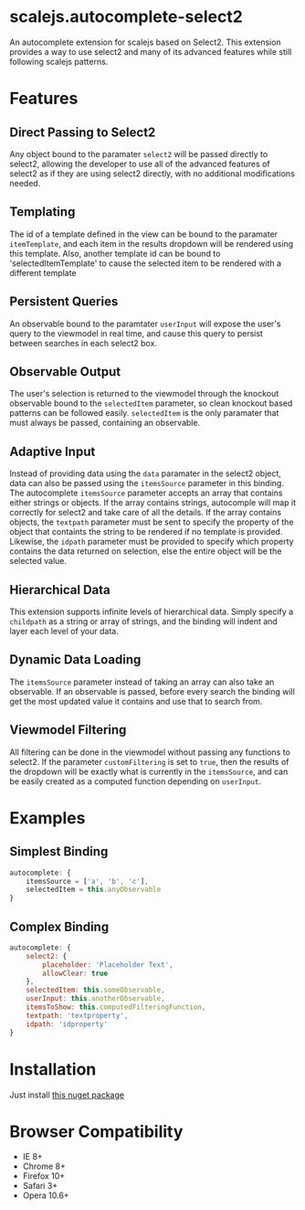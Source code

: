 scalejs.autocomplete-select2
============================

An autocomplete extension for scalejs based on Select2. This extension provides a way to use select2 and many of its advanced features while still following scalejs patterns. 

# Features

## Direct Passing to Select2

Any object bound to the paramater ```select2``` will be passed directly to select2, allowing the developer to use all of the advanced features of select2 as if they are using select2 directly, with no additional modifications needed.

## Templating

The id of a template defined in the view can be bound to the paramater ```itemTemplate```, and each item in the results dropdown will be rendered using this template. Also, another template id can be bound to 'selectedItemTemplate' to cause the selected item to be rendered with a different template

## Persistent Queries

An observable bound to the paramtater ```userInput``` will expose the user's query to the viewmodel in real time, and cause this query to persist between searches in each select2 box.

## Observable Output

The user's selection is returned to the viewmodel through the knockout observable bound to the ```selectedItem``` parameter, so clean knockout based patterns can be followed easily. ```selectedItem``` is the only paramater that must always be passed, containing an observable.

## Adaptive Input

Instead of providing data using the ```data``` paramater in the select2 object, data can also be passed using the ```itemsSource``` parameter in this binding. The autocomplete ```itemsSource``` parameter accepts an array that contains either strings or objects. If the array contains strings, autocomple will map it correctly for select2 and take care of all the details. If the array contains objects, the ```textpath``` parameter must be sent to specify the property of the object that containts the string to be rendered if no template is provided. Likewise, the ```idpath``` parameter must be provided to specify which property contains the data returned on selection, else the entire object will be the selected value.

## Hierarchical Data

This extension supports infinite levels of hierarchical data. Simply specify a ```childpath``` as a string or array of strings, and the binding will indent and layer each level of your data.

## Dynamic Data Loading

The ```itemsSource``` parameter instead of taking an array can also take an observable. If an observable is passed, before every search the binding will get the most updated value it contains and use that to search from.

## Viewmodel Filtering

All filtering can be done in the viewmodel without passing any functions to select2. If the parameter ```customFiltering``` is set to ```true```, then the results of the dropdown will be exactly what is currently in the ```itemsSource```, and can be easily created as a computed function depending on ```userInput```.

# Examples

## Simplest Binding

```javascript
autocomplete: {
    itemsSource = ['a', 'b', 'c'],
    selectedItem = this.anyObservable
}
```

## Complex Binding

```javascript
autocomplete: {
    select2: {
        placeholder: 'Placeholder Text',
        allowClear: true
    },
    selectedItem: this.someObservable,
    userInput: this.anotherObservable,
    itemsToShow: this.computedFilteringFunction,
    textpath: 'textproperty',
    idpath: 'idproperty'
}
```

# Installation

Just install [this nuget package](https://www.nuget.org/packages/scalejs.autocomplete-select2/)

# Browser Compatibility

* IE 8+
* Chrome 8+
* Firefox 10+
* Safari 3+
* Opera 10.6+
